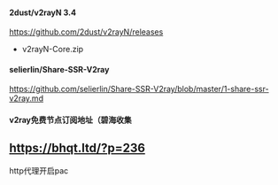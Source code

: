 #### 2dust/v2rayN 3.4
https://github.com/2dust/v2rayN/releases
- v2rayN-Core.zip
#### selierlin/Share-SSR-V2ray
https://github.com/selierlin/Share-SSR-V2ray/blob/master/1-share-ssr-v2ray.md
#### v2ray免费节点订阅地址（碧海收集
https://bhqt.ltd/?p=236
---
http代理开启pac
